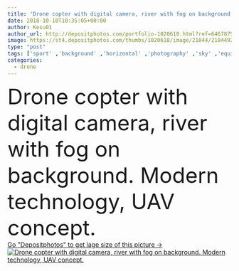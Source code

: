 ```yaml
---
title: 'Drone copter with digital camera, river with fog on background. Modern technology, UAV concept.'
date: 2018-10-10T10:35:05+00:00
author: Kesu01
author_url: http://depositphotos.com/portfolio-1020618.html?ref=64678756
image: https://st4.depositphotos.com/thumbs/1020618/image/21844/218449202/api_thumb_450.jpg?forcejpeg=true
type: "post"
tags: ['sport' ,'background' ,'horizontal' ,'photography' ,'sky' ,'equipment' ,'summer' ,'outdoors' ,'field' ,'nature' ,'water' ,'air' ,'hobby' ,'technology' ,'photo' ,'modern' ,'river' ,'sunrise' ,'landscape' ,'sunset' ,'motion' ,'fish' ,'wireless' ,'digital' ,'copyspace' ,'camera' ,'remote' ,'delivery' ,'fly' ,'journey' ,'discovery' ,'flight' ,'innovation' ,'control' ,'propeller' ,'gadget' ,'video' ,'aircraft' ,'helicopter' ,'spy' ,'surveillance' ,'aerial' ,'Filming' ,'monitoring' ,'aero' ,'hover' ,'drone' ,'uav' ,'aerial survey' ,'filmmaking drone' ]
categories: 
  - drone
---
```

<div aling="center">
            <font size="60"> Drone copter with digital camera, river with fog on background. Modern technology, UAV concept.</font>   
</div>
<div>
    <a href='https://depositphotos.com/218449202/stock-photo-drone-copter-digital-camera-river.html?ref=64678756' target=_blank > Go "Depositphotos" to get lage size of this picture ->
        <img href='https://depositphotos.com/218449202/stock-photo-drone-copter-digital-camera-river.html?ref=64678756' src='https://st4.depositphotos.com/1020618/21844/i/950/depositphotos_218449202-stock-photo-drone-copter-digital-camera-river.jpg?forcejpeg=true' alt='Drone copter with digital camera, river with fog on background. Modern technology, UAV concept.' >
    </a>
</div>
